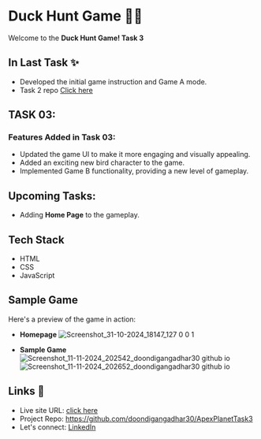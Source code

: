 # Duck Hunt Game 🎯🦆
Welcome to the **Duck Hunt Game! Task 3**

## In Last Task ✨
- Developed the initial game instruction and Game A mode.
- Task 2 repo [Click here](https://github.com/doondigangadhar30/ApexPlanetTask2)

## TASK 03:
### Features Added in Task 03:

- Updated the game UI to make it more engaging and visually appealing.
- Added an exciting new bird character to the game.
- Implemented Game B functionality, providing a new level of gameplay.

## Upcoming Tasks:
- Adding **Home Page** to the gameplay.

## Tech Stack
- HTML
- CSS
- JavaScript

## Sample Game
Here's a preview of the game in action:

- **Homepage**
![Screenshot_31-10-2024_18147_127 0 0 1](https://github.com/user-attachments/assets/3975cd6c-9870-4755-ae7b-9a7fb9f9b497)

- **Sample Game**
  ![Screenshot_11-11-2024_202542_doondigangadhar30 github io](https://github.com/user-attachments/assets/3b9beb4a-81f4-46eb-9b9c-d489f52ab220)
  ![Screenshot_11-11-2024_202652_doondigangadhar30 github io](https://github.com/user-attachments/assets/536b267e-eb3c-4e07-bffc-7828dd24e367)



## Links 📌

- Live site URL:  [click here](https://doondigangadhar30.github.io/ApexPlanetTask3/)
- Project Repo: https://github.com/doondigangadhar30/ApexPlanetTask3
- Let's connect: [LinkedIn](https://www.linkedin.com/in/doondi/) 
